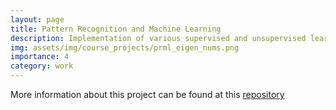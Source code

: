 ```yaml
---
layout: page
title: Pattern Recognition and Machine Learning
description: Implementation of various supervised and unsupervised learning techniques from scratch
img: assets/img/course_projects/prml_eigen_nums.png
importance: 4
category: work
---
```


More information about this project can be found at this [repository](https://github.com/lalit-jayanti/PRML-Assignments)